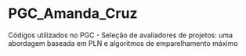 # PGC_Amanda_Cruz
Códigos utilizados no PGC - Seleção de avaliadores de projetos: uma abordagem baseada em PLN e algoritmos de emparelhamento máximo
